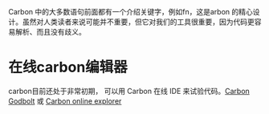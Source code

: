 Carbon 中的大多数语句前面都有一个介绍关键字，例如fn，这是arbon 的精心设计。虽然对人类读者来说可能并不重要，但它对我们的工具很重要，因为代码更容易解析、而且没有歧义。

# 在线carbon编辑器
carbon目前还处于非常初期， 可以用 Carbon 在线 IDE 来试验代码。[Carbon Godbolt](https://carbon.godbolt.org/) 或 [Carbon online explorer](http://carbon.compiler-explorer.com/)

